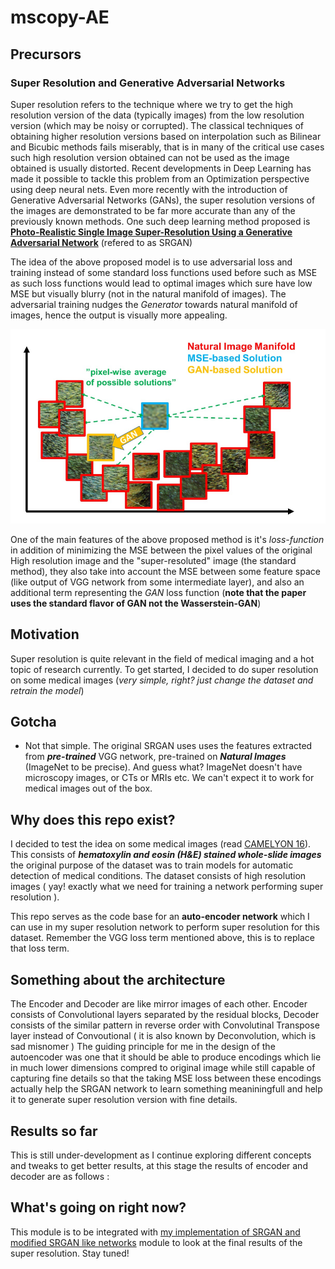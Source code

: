 # mscopy-AE

## Precursors

### Super Resolution and Generative Adversarial Networks
Super resolution refers to the technique where we try to get the high resolution version of the data (typically images) from the low resolution version (which may be noisy or corrupted). The classical techniques of obtaining higher resolution versions based on interpolation such as Bilinear and Bicubic methods fails miserably, that is in many of the critical use cases such high resolution version obtained can not be used as the image obtained is usually distorted. Recent developments in Deep Learning has made it possible to tackle this problem from an Optimization perspective using deep neural nets. Even more recently with the introduction of Generative Adversarial Networks (GANs), the super resolution versions of the images are demonstrated to be far more accurate than any of the previously known methods. One such deep learning method proposed is **[Photo-Realistic Single Image Super-Resolution Using a Generative Adversarial Network](https://arxiv.org/abs/1609.04802)** (refered to as SRGAN)

The idea of the above proposed model is to use adversarial loss and training instead of some standard loss functions used before such as MSE as such loss functions would lead to optimal images which sure have low MSE but visually blurry (not in the natural manifold of images). The adversarial training nudges the *Generator* towards natural manifold of images, hence the output is visually more appealing.

![srgan_manifold](./readme_images/srgan_manifold.png)

One of the main features of the above proposed method is it's *loss-function* in addition of minimizing the MSE between the pixel values of the original High resolution image and the "super-resoluted" image (the standard method), they also take into account the MSE between some feature space (like output of VGG network from some intermediate layer), and also an additional term representing the *GAN* loss function (**note that the paper uses the standard flavor of GAN not the Wasserstein-GAN**)

## Motivation
Super resolution is quite relevant in the field of medical imaging and a hot topic of research currently. To get started, I decided to do super resolution on some medical images (*very simple, right? just change the dataset and retrain the model*)

## Gotcha
* Not that simple. The original SRGAN uses uses the features extracted from ***pre-trained*** VGG network, pre-trained on ***Natural Images*** (ImageNet to be precise). And guess what? ImageNet doesn't have microscopy images, or CTs or MRIs etc. We can't expect it to work for medical images out of the box.

## Why does this repo exist?
I decided to test the idea on some medical images (read [CAMELYON 16](https://camelyon16.grand-challenge.org/)). This consists of ***hematoxylin and eosin (H&E) stained whole-slide images*** the original purpose of the dataset was to train models for automatic detection of medical conditions. The dataset consists of high resolution images ( yay! exactly what we need for training a network performing super resolution ).

This repo serves as the code base for an **auto-encoder network** which I can use in my super resolution network to perform super resolution for this dataset. Remember the VGG loss term mentioned above, this is to replace that loss term.

## Something about the architecture
The Encoder and Decoder are like mirror images of each other. Encoder consists of Convolutional layers separated by the residual blocks, Decoder consists of the similar pattern in reverse order with Convolutinal Transpose layer instead of Convoutional ( it is also known by Deconvolution, which is sad misnomer )
The guiding principle for me in the design of the autoencoder was one that it should be able to produce encodings which lie in much lower dimensions compred to original image while still capable of capturing fine details so that the taking MSE loss between these encodings actually help the SRGAN network to learn something meaniningfull and help it to generate super resolution version with fine details.

## Results so far
This is still under-development as I continue exploring different concepts and tweaks to get better results, at this stage the results of encoder and decoder are as follows :

## What's going on right now?
This module is to be integrated with [my implementation of SRGAN and modified SRGAN like networks](https://github.com/udion/srgan_pilot) module to look at the final results of the super resolution. Stay tuned!